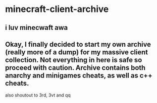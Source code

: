 # minecraft-client-archive
i luv minecwaft awa
-------------------
Okay, I finally decided to start my own archive (really more of a dump) for my massive client collection. Not everything in here is safe so proceed with caution. Archive contains both anarchy and minigames cheats, as well as c++ cheats.
-------------------
also shoutout to 3rd, 3vt and qq
